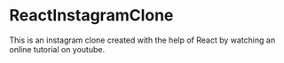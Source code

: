 # ReactInstagramClone
This is an instagram clone created with the help of React by watching an online tutorial on youtube.
